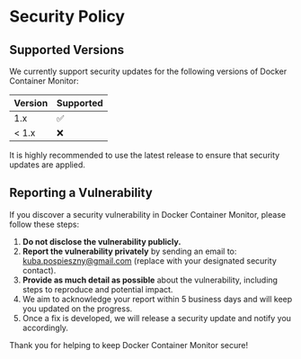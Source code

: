 # Security Policy

## Supported Versions

We currently support security updates for the following versions of Docker Container Monitor:

| Version | Supported             |
| ------- | --------------------- |
| 1.x     | :white_check_mark:    |
| < 1.x   | :x:                   |

It is highly recommended to use the latest release to ensure that security updates are applied.

## Reporting a Vulnerability

If you discover a security vulnerability in Docker Container Monitor, please follow these steps:

1. **Do not disclose the vulnerability publicly.**
2. **Report the vulnerability privately** by sending an email to: [kuba.pospieszny@gmail.com](mailto:kuba.pospieszny@gmail) (replace with your designated security contact).
3. **Provide as much detail as possible** about the vulnerability, including steps to reproduce and potential impact.
4. We aim to acknowledge your report within 5 business days and will keep you updated on the progress.
5. Once a fix is developed, we will release a security update and notify you accordingly.

Thank you for helping to keep Docker Container Monitor secure!

